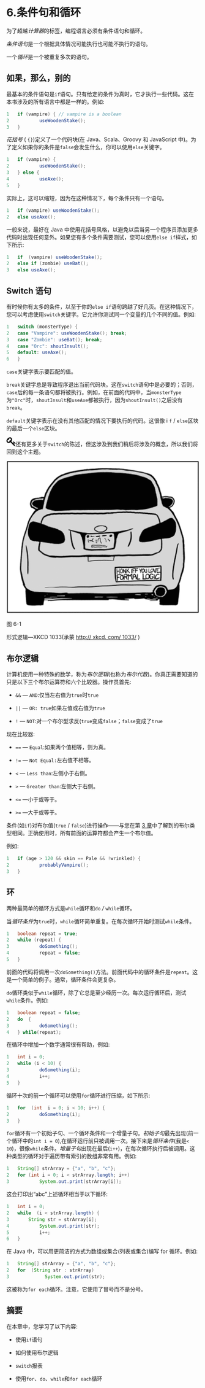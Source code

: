 # 6.条件句和循环

为了超越*计算器*的标签，编程语言必须有条件语句和循环。

*条件语句*是一个根据具体情况可能执行也可能不执行的语句。

一个*循环*是一个被重复多次的语句。

## 如果，那么，别的

最基本的条件语句是`if`语句。只有给定的条件为真时，它才执行一些代码。这在本书涉及的所有语言中都是一样的。例如:

```java
1   if (vampire) { // vampire is a boolean
2           useWoodenStake();
3   }

```

*花括号* ( `{}`)定义了一个代码块(在 Java、Scala、Groovy 和 JavaScript 中)。为了定义如果你的条件是`false`会发生什么，你可以使用`else`关键字。

```java
1   if (vampire) {
2           useWoodenStake();
3   } else {
4           useAxe();
5   }

```

实际上，这可以缩短，因为在这种情况下，每个条件只有一个语句。

```java
1   if (vampire) useWoodenStake();
2   else useAxe();

```

一般来说，最好在 Java 中使用花括号风格，以避免以后当另一个程序员添加更多代码时出现任何意外。如果您有多个条件需要测试，您可以使用`else if`样式，如下所示:

```java
1   if  (vampire) useWoodenStake();
2   else if (zombie) useBat();
3   else useAxe();

```

## Switch 语句

有时候你有太多的条件，以至于你的`else if`语句跨越了好几页。在这种情况下，您可以考虑使用`switch`关键字。它允许你测试同一个变量的几个不同的值。例如:

```java
1   switch (monsterType) {
2   case "Vampire": useWoodenStake(); break;
3   case "Zombie": useBat(); break;
4   case "Orc": shoutInsult();
5   default: useAxe();
6   }

```

`case`关键字表示要匹配的值。

`break`关键字总是导致程序退出当前代码块。这在`switch`语句中是必要的；否则，`case`后的每一条语句都将被执行。例如，在前面的代码中，当`monsterType`为`"Orc"`时，`shoutInsult`和`useAxe`都被执行，因为`shoutInsult()`之后没有`break`。

`default`关键字表示在没有其他匹配的情况下要执行的代码。这很像 i `f` / `else`区块的最后一个`else`区块。

![img/435475_2_En_6_Figa_HTML.jpg](img/435475_2_En_6_Figa_HTML.jpg)还有更多关于`switch`的陈述，但这涉及到我们稍后将涉及的概念，所以我们将回到这个主题。

![img/435475_2_En_6_Fig1_HTML.jpg](img/435475_2_En_6_Fig1_HTML.jpg)

图 6-1

形式逻辑—XKCD 1033(承蒙 [http:// xkcd. com/ 1033/](http://xkcd.com/1033/) )

## 布尔逻辑

计算机使用一种特殊的数学，称为*布尔逻辑*(也称为*布尔代数*)。你真正需要知道的只是以下三个布尔运算符和六个比较器。操作员首先:

*   `&&` — `AND`:仅当左右值为`true`时`true`

*   `||` — `OR: true`如果左值或右值为`true`

*   `!` — `NOT`:对一个布尔型求反(`true`变成`false`；`false`变成了`true`

现在比较器:

*   `==` — `Equal`:如果两个值相等，则为真。

*   `!=` — `Not Equal:`左右值不相等。

*   `<` — `Less than`:左侧小于右侧。

*   `>` — `Greater than`:左侧大于右侧。

*   `<=` —小于或等于。

*   `>=` —大于或等于。

条件(如`if`)对布尔值(`true` / `false`)进行操作——与您在第 [3 章](03.html)中了解到的布尔类型相同。正确使用时，所有前面的运算符都会产生一个布尔值。

例如:

```java
1   if (age > 120 && skin == Pale && !wrinkled) {
2           probablyVampire();
3   }

```

## 环

两种最简单的循环方式是`while`循环和`do` */* `while`循环。

当*循环条件*为`true`时，`while`循环简单重复。在每次循环开始时测试`while`条件。

```java
1   boolean repeat = true;
2   while (repeat) {
3           doSomething();
4           repeat = false;
5   }

```

前面的代码将调用一次`doSomething()`方法。前面代码中的循环条件是`repeat`。这是一个简单的例子。通常，循环条件会更复杂。

`do`循环类似于`while`循环，除了它总是至少经历一次。每次运行循环后，测试`while`条件。例如:

```java
1   boolean repeat = false;
2   do  {
3           doSomething();
4   } while(repeat);

```

在循环中增加一个数字通常很有帮助，例如:

```java
1   int i = 0;
2   while (i < 10) {
3           doSomething(i);
4           i++;
5   }

```

循环十次的前一个循环可以使用`for`循环进行压缩，如下所示:

```java
1   for  (int  i = 0; i < 10; i++) {
2           doSomething(i);
3   }

```

`for`循环有一个初始子句、一个循环条件和一个增量子句。*初始子句*最先出现(前一个循环中的`int i = 0`),在循环运行前只被调用一次。接下来是*循环条件*(我是`< 10`)，很像`while`条件。*增量子句*出现在最后(`i++`)，在每次循环执行后被调用。这种类型的循环对于遍历带有索引的数组非常有用。例如:

```java
1   String[] strArray = {"a", "b", "c"};
2   for (int i = 0; i < strArray.length; i++)
3           System.out.print(strArray[i]);

```

这会打印出“abc”上述循环相当于以下循环:

```java
1   int i = 0;
2   while  (i < strArray.length) {
3       String str = strArray[i];
4           System.out.print(str);
5           i++;
6   }

```

在 Java 中，可以用更简洁的方式为数组或集合(列表或集合)编写 for 循环。例如:

```java
1   String[] strArray = {"a", "b", "c"};
2   for  (String str : strArray)
3             System.out.print(str);

```

这被称为`for each`循环。注意，它使用了冒号而不是分号。

## 摘要

在本章中，您学习了以下内容:

*   使用`if`语句

*   如何使用布尔逻辑

*   `switch`报表

*   使用`for`、`do`、`while`和`for each`循环